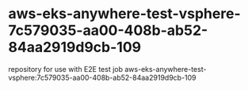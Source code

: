 # aws-eks-anywhere-test-vsphere-7c579035-aa00-408b-ab52-84aa2919d9cb-109
repository for use with E2E test job aws-eks-anywhere-test-vsphere:7c579035-aa00-408b-ab52-84aa2919d9cb-109
